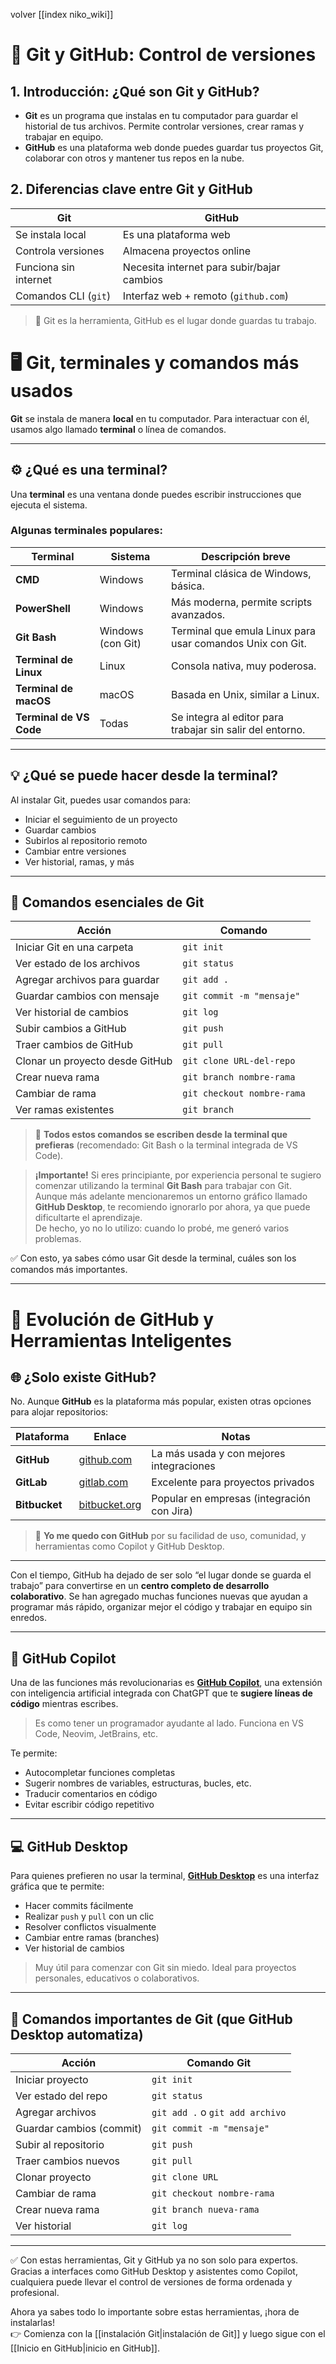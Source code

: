 volver [[index niko_wiki]]

# 🧠 Git y GitHub: Control de versiones

## 1. Introducción: ¿Qué son Git y GitHub?

- **Git** es un programa que instalas en tu computador para guardar el historial de tus archivos. Permite controlar versiones, crear ramas y trabajar en equipo.
- **GitHub** es una plataforma web donde puedes guardar tus proyectos Git, colaborar con otros y mantener tus repos en la nube.

## 2. Diferencias clave entre Git y GitHub

| Git                   | GitHub                                     |
| --------------------- | ------------------------------------------ |
| Se instala local      | Es una plataforma web                      |
| Controla versiones    | Almacena proyectos online                  |
| Funciona sin internet | Necesita internet para subir/bajar cambios |
| Comandos CLI (`git`)  | Interfaz web + remoto (`github.com`)       |

> 🧠 Git es la herramienta, GitHub es el lugar donde guardas tu trabajo.

# 🖥️ Git, terminales y comandos más usados

**Git** se instala de manera **local** en tu computador. Para interactuar con él, usamos algo llamado **terminal** o línea de comandos.

---

## ⚙️ ¿Qué es una terminal?

Una **terminal** es una ventana donde puedes escribir instrucciones que ejecuta el sistema.

### Algunas terminales populares:

| Terminal             | Sistema         | Descripción breve |
|----------------------|------------------|-------------------|
| **CMD**              | Windows          | Terminal clásica de Windows, básica. |
| **PowerShell**       | Windows          | Más moderna, permite scripts avanzados. |
| **Git Bash**         | Windows (con Git) | Terminal que emula Linux para usar comandos Unix con Git. |
| **Terminal de Linux**| Linux            | Consola nativa, muy poderosa. |
| **Terminal de macOS**| macOS            | Basada en Unix, similar a Linux. |
| **Terminal de VS Code**| Todas           | Se integra al editor para trabajar sin salir del entorno. |

---

## 💡 ¿Qué se puede hacer desde la terminal?

Al instalar Git, puedes usar comandos para:

- Iniciar el seguimiento de un proyecto
- Guardar cambios
- Subirlos al repositorio remoto
- Cambiar entre versiones
- Ver historial, ramas, y más

---

## 🧾 Comandos esenciales de Git

| Acción                             | Comando                              |
|------------------------------------|--------------------------------------|
| Iniciar Git en una carpeta         | `git init`                           |
| Ver estado de los archivos         | `git status`                         |
| Agregar archivos para guardar      | `git add .`                          |
| Guardar cambios con mensaje        | `git commit -m "mensaje"`            |
| Ver historial de cambios           | `git log`                            |
| Subir cambios a GitHub             | `git push`                           |
| Traer cambios de GitHub            | `git pull`                           |
| Clonar un proyecto desde GitHub    | `git clone URL-del-repo`             |
| Crear nueva rama                   | `git branch nombre-rama`             |
| Cambiar de rama                    | `git checkout nombre-rama`           |
| Ver ramas existentes               | `git branch`                         |

>📌 **Todos estos comandos se escriben desde la terminal que prefieras** (recomendado: Git Bash o la terminal integrada de VS Code).

> **¡Importante!** Si eres principiante, por experiencia personal te sugiero comenzar utilizando la terminal **Git Bash** para trabajar con Git.  
> Aunque más adelante mencionaremos un entorno gráfico llamado **GitHub Desktop**, te recomiendo ignorarlo por ahora, ya que puede dificultarte el aprendizaje.  
> De hecho, yo no lo utilizo: cuando lo probé, me generó varios problemas.


✅ Con esto, ya sabes cómo usar Git desde la terminal, cuáles son los comandos más importantes.

---


# 🚀 Evolución de GitHub y Herramientas Inteligentes

## 🌐 ¿Solo existe GitHub?

No. Aunque **GitHub** es la plataforma más popular, existen otras opciones para alojar repositorios:

| Plataforma      | Enlace                    | Notas                   |
|------------------|----------------------------|--------------------------|
| **GitHub**        | [github.com](https://github.com) | La más usada y con mejores integraciones |
| **GitLab**        | [gitlab.com](https://gitlab.com) | Excelente para proyectos privados |
| **Bitbucket**     | [bitbucket.org](https://bitbucket.org) | Popular en empresas (integración con Jira) |

> 💬 **Yo me quedo con GitHub** por su facilidad de uso, comunidad, y herramientas como Copilot y GitHub Desktop.

---

Con el tiempo, GitHub ha dejado de ser solo “el lugar donde se guarda el trabajo” para convertirse en un **centro completo de desarrollo colaborativo**. Se han agregado muchas funciones nuevas que ayudan a programar más rápido, organizar mejor el código y trabajar en equipo sin enredos.

---

## 🤖 GitHub Copilot

Una de las funciones más revolucionarias es **[GitHub Copilot](https://github.com/features/copilot)**, una extensión con inteligencia artificial integrada con ChatGPT que te **sugiere líneas de código** mientras escribes.

> Es como tener un programador ayudante al lado. Funciona en VS Code, Neovim, JetBrains, etc.

Te permite:
- Autocompletar funciones completas
- Sugerir nombres de variables, estructuras, bucles, etc.
- Traducir comentarios en código
- Evitar escribir código repetitivo

---

## 💻 GitHub Desktop

Para quienes prefieren no usar la terminal, **[GitHub Desktop](https://desktop.github.com/)** es una interfaz gráfica que te permite:

- Hacer commits fácilmente
- Realizar `push` y `pull` con un clic
- Resolver conflictos visualmente
- Cambiar entre ramas (branches)
- Ver historial de cambios

> Muy útil para comenzar con Git sin miedo. Ideal para proyectos personales, educativos o colaborativos.

---

## 🧭 Comandos importantes de Git (que GitHub Desktop automatiza)

| Acción                   | Comando Git                  |
|--------------------------|------------------------------|
| Iniciar proyecto         | `git init`                   |
| Ver estado del repo      | `git status`                 |
| Agregar archivos         | `git add .` o `git add archivo` |
| Guardar cambios (commit) | `git commit -m "mensaje"`    |
| Subir al repositorio     | `git push`                   |
| Traer cambios nuevos     | `git pull`                   |
| Clonar proyecto          | `git clone URL`              |
| Cambiar de rama          | `git checkout nombre-rama`   |
| Crear nueva rama         | `git branch nueva-rama`      |
| Ver historial            | `git log`                    |

---

✅ Con estas herramientas, Git y GitHub ya no son solo para expertos. Gracias a interfaces como GitHub Desktop y asistentes como Copilot, cualquiera puede llevar el control de versiones de forma ordenada y profesional.

Ahora ya sabes todo lo importante sobre estas herramientas, ¡hora de instalarlas!  
👉 Comienza con la [[instalación Git|instalación de Git]] y luego sigue con el [[Inicio en GitHub|inicio en GitHub]].

